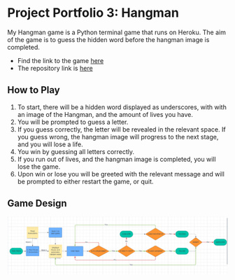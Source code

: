 # Project Portfolio 3: Hangman

My Hangman game is a Python terminal game that runs on Heroku. The aim of the game is to guess the hidden word before the hangman image is completed.

* Find the link to the game [here](https://hangman-pp3-2024-2fbba5f87d9d.herokuapp.com/)
* The repository link is [here](https://github.com/PaulR1209/hangman)

## How to Play

1. To start, there will be a hidden word displayed as underscores, with with an image of the Hangman, and the amount of lives you have.
2. You will be prompted to guess a letter.
3. If you guess correctly, the letter will be revealed in the relevant space. If you guess wrong, the hangman image will progress to the next stage, and you will lose a life.
4. You win by guessing all letters correctly.
5. If you run out of lives, and the hangman image is completed, you will lose the game.
6. Upon win or lose you will be greeted with the relevant message and will be prompted to either restart the game, or quit.

## Game Design

<img src='/screenshots/flow-chart.png'>